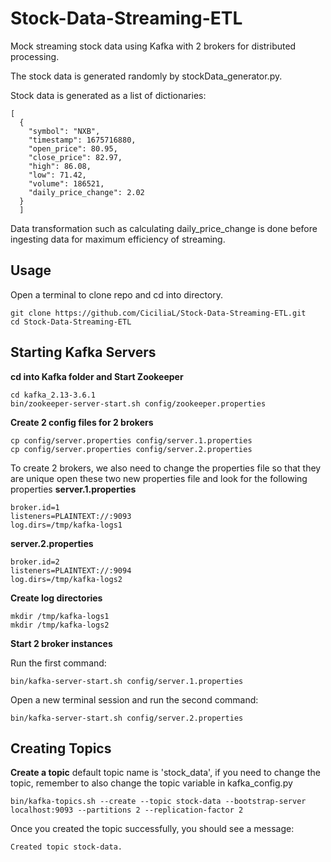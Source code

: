 # Stock-Data-Streaming-ETL

Mock streaming stock data using Kafka with 2 brokers for distributed processing.

The stock data is generated randomly by stockData_generator.py. 

Stock data is generated as a list of dictionaries:
```
[
  {
    "symbol": "NXB",
    "timestamp": 1675716880,
    "open_price": 80.95,
    "close_price": 82.97,
    "high": 86.08,
    "low": 71.42,
    "volume": 186521,
    "daily_price_change": 2.02
  }
  ]
```
Data transformation such as calculating daily_price_change is done before ingesting data for maximum efficiency of streaming.

Usage
-------------------

Open a terminal to clone repo and cd into directory.

```
git clone https://github.com/CiciliaL/Stock-Data-Streaming-ETL.git
cd Stock-Data-Streaming-ETL
```


Starting Kafka Servers
----------------------

**cd into Kafka folder and Start Zookeeper**
```
cd kafka_2.13-3.6.1
bin/zookeeper-server-start.sh config/zookeeper.properties
```
**Create 2 config files for 2 brokers**
```
cp config/server.properties config/server.1.properties
cp config/server.properties config/server.2.properties
```
To create 2 brokers, we also need to change the properties file so that they are unique
open these two new properties file and look for the following properties
**server.1.properties**
```
broker.id=1
listeners=PLAINTEXT://:9093
log.dirs=/tmp/kafka-logs1
```
**server.2.properties**
```
broker.id=2
listeners=PLAINTEXT://:9094
log.dirs=/tmp/kafka-logs2
```
**Create log directories**
```
mkdir /tmp/kafka-logs1
mkdir /tmp/kafka-logs2
```
**Start 2 broker instances**

Run the first command:
```
bin/kafka-server-start.sh config/server.1.properties
```
Open a new terminal session and run the second command:
```
bin/kafka-server-start.sh config/server.2.properties
```


Creating Topics
------------------
**Create a topic**
default topic name is 'stock_data', if you need to change the topic, remember to also change the topic variable in kafka_config.py
```
bin/kafka-topics.sh --create --topic stock-data --bootstrap-server localhost:9093 --partitions 2 --replication-factor 2
```
Once you created the topic successfully, you should see a message:
```
Created topic stock-data.
```